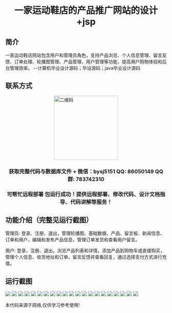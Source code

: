 <p><h1 align="center">一家运动鞋店的产品推广网站的设计+jsp</h1></p>

## 简介
一家运动鞋店网站包含用户和管理员角色，支持产品浏览、个人信息管理、留言反馈、订单处理、轮播图管理、产品管理、用户管理等功能，提高用户购物体验和后台管理效率。    --计算机毕业设计源码；毕设源码；java毕业设计源码


## 联系方式
<img src="https://bs-1329754181.cos.ap-shanghai.myqcloud.com/wx.jpg" alt="二维码" style="display: block; margin: 0 auto;" width="200px">
<p><h3 align="center">获取完整代码与数据库文件 + 微信：bysj5151 QQ: 86050149 QQ群: 783742310</h3></p>
<p><h3 align="center">可帮忙远程部署 包运行成功！提供远程部署、修改代码、设计文档指导、代码讲解等服务！</h3></p>

## 功能介绍（完整见运行截图）
管理员: 登录、注册、退出，管理轮播图、基础数据、产品、留言板、新闻信息、订单和用户，编辑和发布产品信息，管理订单发货和查看用户留言。

用户: 登录、注册、退出，浏览产品列表和详情，添加产品到购物车或直接购买，管理个人信息、收货地址和订单，留言反馈并查看回复，通过选择支付方式进行充值。


## 运行截图
![](https://bs-1329754181.cos.ap-shanghai.myqcloud.com/ssm/SneakerStoreProductPromotionWebsite/img/001.jpg)
![](https://bs-1329754181.cos.ap-shanghai.myqcloud.com/ssm/SneakerStoreProductPromotionWebsite/img/002.jpg)
![](https://bs-1329754181.cos.ap-shanghai.myqcloud.com/ssm/SneakerStoreProductPromotionWebsite/img/003.jpg)
![](https://bs-1329754181.cos.ap-shanghai.myqcloud.com/ssm/SneakerStoreProductPromotionWebsite/img/004.jpg)
![](https://bs-1329754181.cos.ap-shanghai.myqcloud.com/ssm/SneakerStoreProductPromotionWebsite/img/005.jpg)
![](https://bs-1329754181.cos.ap-shanghai.myqcloud.com/ssm/SneakerStoreProductPromotionWebsite/img/006.jpg)
![](https://bs-1329754181.cos.ap-shanghai.myqcloud.com/ssm/SneakerStoreProductPromotionWebsite/img/007.jpg)
![](https://bs-1329754181.cos.ap-shanghai.myqcloud.com/ssm/SneakerStoreProductPromotionWebsite/img/008.jpg)
![](https://bs-1329754181.cos.ap-shanghai.myqcloud.com/ssm/SneakerStoreProductPromotionWebsite/img/009.jpg)
![](https://bs-1329754181.cos.ap-shanghai.myqcloud.com/ssm/SneakerStoreProductPromotionWebsite/img/010.jpg)
![](https://bs-1329754181.cos.ap-shanghai.myqcloud.com/ssm/SneakerStoreProductPromotionWebsite/img/011.jpg)
![](https://bs-1329754181.cos.ap-shanghai.myqcloud.com/ssm/SneakerStoreProductPromotionWebsite/img/012.jpg)
![](https://bs-1329754181.cos.ap-shanghai.myqcloud.com/ssm/SneakerStoreProductPromotionWebsite/img/013.jpg)
![](https://bs-1329754181.cos.ap-shanghai.myqcloud.com/ssm/SneakerStoreProductPromotionWebsite/img/014.jpg)
![](https://bs-1329754181.cos.ap-shanghai.myqcloud.com/ssm/SneakerStoreProductPromotionWebsite/img/015.jpg)
![](https://bs-1329754181.cos.ap-shanghai.myqcloud.com/ssm/SneakerStoreProductPromotionWebsite/img/016.jpg)
![](https://bs-1329754181.cos.ap-shanghai.myqcloud.com/ssm/SneakerStoreProductPromotionWebsite/img/017.jpg)
![](https://bs-1329754181.cos.ap-shanghai.myqcloud.com/ssm/SneakerStoreProductPromotionWebsite/img/018.jpg)
![](https://bs-1329754181.cos.ap-shanghai.myqcloud.com/ssm/SneakerStoreProductPromotionWebsite/img/019.jpg)
![](https://bs-1329754181.cos.ap-shanghai.myqcloud.com/ssm/SneakerStoreProductPromotionWebsite/img/020.jpg)
![](https://bs-1329754181.cos.ap-shanghai.myqcloud.com/ssm/SneakerStoreProductPromotionWebsite/img/021.jpg)

<p>本代码来源于网络,仅供学习参考使用!</p>
